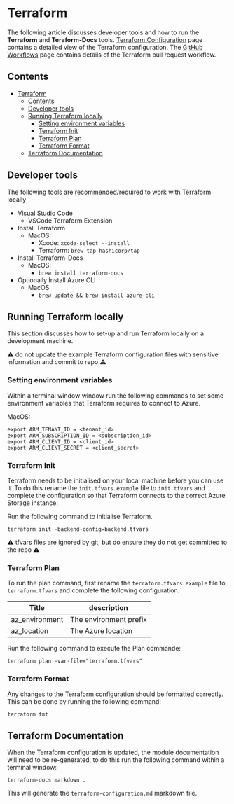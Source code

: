 # Terraform

The following article discusses developer tools and how to run the **Terraform** and **Teraform-Docs** tools. [Terraform Configuration](./terraform-configuration.md) page contains a detailed view of the Terraform configuration.  The [GitHub Workflows](../docs/GitHub-Workflows.md) page contains details of the Terraform pull request workflow.

## Contents

- [Terraform](#terraform)
  - [Contents](#contents)
  - [Developer tools](#developer-tools)
  - [Running Terraform locally](#running-terraform-locally)
    - [Setting environment variables](#setting-environment-variables)
    - [Terraform Init](#terraform-init)
    - [Terraform Plan](#terraform-plan)
    - [Terraform Format](#terraform-format)
  - [Terraform Documentation](#terraform-documentation)

## Developer tools

The following tools are recommended/required to work with Terraform locally

* Visual Studio Code
  * VSCode Terraform Extension
* Install Terraform
  * MacOS: 
    * Xcode: `xcode-select --install` 
    * Terraform: `brew tap hashicorp/tap`  
* Install Terraform-Docs
  * MacOS:
    * `brew install terraform-docs`
* Optionally Install Azure CLI 
  * MacOS
    * `brew update && brew install azure-cli`

## Running Terraform locally

This section discusses how to set-up and run Terraform locally on a development machine.

⚠️ do not update the example Terraform configuration files with sensitive information and commit to repo ⚠️ 

### Setting environment variables
Within a terminal window window run the following commands to set some environment variables that Terraform requires to connect to Azure.

MacOS:
```
export ARM_TENANT_ID = <tenant_id> 
export ARM_SUBSCRIPTION_ID = <subscription_id> 
export ARM_CLIENT_ID = <client_id>
export ARM_CLIENT_SECRET = <client_secret>
```

### Terraform Init 
Terraform needs to be initialised on your local machine before you can use it. To do this rename the `init.tfvars.example` file to `init.tfvars` and complete the configuration so that Terraform connects to the correct Azure Storage instance.  

Run the following command to initialise Terraform.

`terraform init -backend-config=backend.tfvars`

⚠️ tfvars files are ignored by git, but do ensure they do not get committed to the repo ⚠️ 

### Terraform Plan
To run the plan command, first rename the `terraform.tfvars.example` file to `terraform.tfvars` and complete the following configuration.  

| Title          | description            |
| -------------- | ---------------------- |
| az_environment | The environment prefix |
| az_location    | The Azure location     |

Run the following command to execute the Plan commande: 

`terraform plan -var-file="terraform.tfvars"`

### Terraform Format

Any changes to the Terraform configuration should be formatted correctly.  This can be done by running the following command:

`terraform fmt`

## Terraform Documentation

When the Terraform configuration is updated, the module documentation will need to be re-generated, to do this run the following command within a terminal window:

`terraform-docs markdown .` 

This will generate the `terraform-configuration.md` markdown file.
